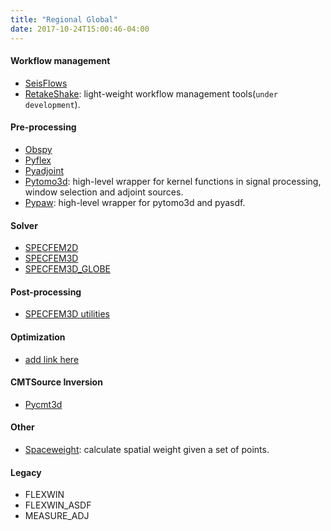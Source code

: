 ```yaml
---
title: "Regional Global"
date: 2017-10-24T15:00:46-04:00
---
```


#### Workflow management

- [SeisFlows](https://github.com/PrincetonUniversity/seisflows)
- [RetakeShake](): light-weight workflow management tools(`under development`).

#### Pre-processing

- [Obspy](https://github.com/obspy/obspy/wiki)
- [Pyflex](https://github.com/krischer/pyadjoint)
- [Pyadjoint](https://github.com/krischer/pyadjoint)
- [Pytomo3d](https://github.com/computational-seismology/pytomo3d): high-level wrapper for kernel functions in signal processing, window selection and adjoint sources.
- [Pypaw](https://github.com/computational-seismology/pypaw): high-level wrapper for pytomo3d and pyasdf.

#### Solver

- [SPECFEM2D](https://github.com/geodynamics/specfem2d)
- [SPECFEM3D](https://github.com/geodynamics/specfem3d)
- [SPECFEM3D_GLOBE](https://github.com/geodynamics/specfem3d_globe)


#### Post-processing

- [SPECFEM3D utilities](https://github.com/geodynamics/specfem3d/tree/master/src/tomography)


#### Optimization

- [add link here]()

#### CMTSource Inversion

- [Pycmt3d](https://github.com/wjlei1990/pycmt3d)

#### Other

- [Spaceweight](https://github.com/wjlei1990/spaceweight): calculate spatial weight given a set of points.


#### Legacy

- FLEXWIN
- FLEXWIN_ASDF
- MEASURE_ADJ
